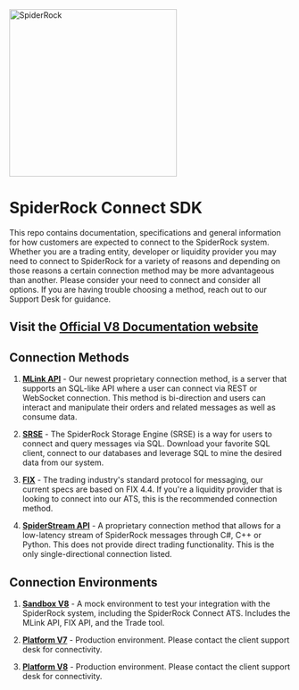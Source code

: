<img src="https://data-portal.spiderrock.net/imgs/SpiderRock-Horizontal-Logo.png" width="300" alt="SpiderRock">

# SpiderRock Connect SDK

This repo contains documentation, specifications and general information for how customers are expected to connect to the SpiderRock system. Whether you are a trading entity, developer or liquidity provider you may need to connect to SpiderRock for a variety of reasons and depending on those reasons a certain connection method may be more advantageous than another. Please consider your need to connect and consider all options. If you are having trouble choosing a method, reach out to our Support Desk for guidance. 

## Visit the <a href="https://docs.spiderrockconnect.com/">Official V8 Documentation website</a>

## Connection Methods
1. **[MLink API](./MLink/README.md)** - Our newest proprietary connection method, is a server that supports an SQL-like API where a user can connect via REST or WebSocket connection. This method is bi-direction and users can interact and manipulate their orders and related messages as well as consume data. 

2. **[SRSE](./SRSE/README.md)** - The SpiderRock Storage Engine (SRSE) is a way for users to connect and query messages via SQL. Download your favorite SQL client, connect to our databases and leverage SQL to mine the desired data from our system.

3. **[FIX](./FIX/README.md)** - The trading industry's standard protocol for messaging, our current specs are based on FIX 4.4. If you're a liquidity provider that is looking to connect into our ATS, this is the recommended connection method.

4. **[SpiderStream API](./SpiderStream/README.md)** - A proprietary connection method that allows for a low-latency stream of SpiderRock messages through C#, C++ or Python. This does not provide direct trading functionality. This is the only single-directional connection listed.

## Connection Environments
1. **[Sandbox V8](https://docs.spiderrockconnect.com/docs/Documentation/Integration/V8Sandboxes/)** - A mock environment to test your integration with the SpiderRock system, including the SpiderRock Connect ATS. Includes the MLink API, FIX API, and the Trade tool.

2. **[Platform V7](https://spiderrockplatform.atlassian.net/wiki/spaces/CD/overview)** - Production environment. Please contact the client support desk for connectivity.

3. **[Platform V8](https://docs.spiderrockconnect.com/)** - Production environment. Please contact the client support desk for connectivity.
